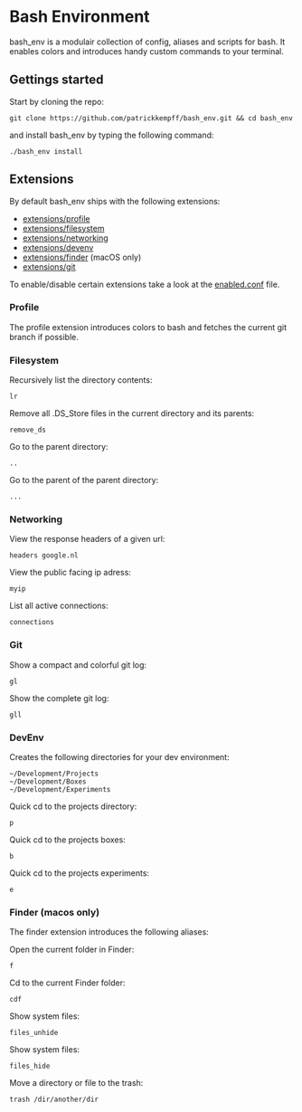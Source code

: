 # Bash Environment

bash_env is a modulair collection of config, aliases and scripts for bash.
It enables colors and introduces handy custom commands to your terminal.

## Gettings started

Start by cloning the repo:

	git clone https://github.com/patrickkempff/bash_env.git && cd bash_env

and install bash_env by typing the following command:

	./bash_env install

## Extensions

By default bash_env ships with the following extensions:

- [extensions/profile](#profile)
- [extensions/filesystem](#filesystem)
- [extensions/networking](#networking)
- [extensions/devenv](#devenv)
- [extensions/finder](#finder-macos-only) (macOS only)
- [extensions/git](#git)

To enable/disable certain extensions take a look at the [enabled.conf](enabled.conf) file.

### Profile

The profile extension introduces colors to bash and fetches the current git branch if possible.

### Filesystem

Recursively list the directory contents:

	lr

Remove all .DS_Store files in the current directory and its parents:

	remove_ds

Go to the parent directory:

	..

Go to the parent of the parent directory:

	...
	
### Networking

View the response headers of a given url:  

	headers google.nl


View the public facing ip adress:  

	myip

List all active connections:  

	connections


### Git

Show a compact and colorful git log:

	gl

Show the complete git log:

	gll

### DevEnv

Creates the following directories for your dev environment:

```
~/Development/Projects
~/Development/Boxes
~/Development/Experiments
```
Quick cd to the projects directory:

	p
	
Quick cd to the projects boxes:

	b
	
Quick cd to the projects experiments:

	e		

### Finder (macos only)

The finder extension introduces the following aliases:

Open the current folder in Finder:  

	f

Cd to the current Finder folder:  
	
	cdf

Show system files:  
	
	files_unhide
	
Show system files:  
	
	files_hide
	
Move a directory or file to the trash:  
	
	trash /dir/another/dir
	
